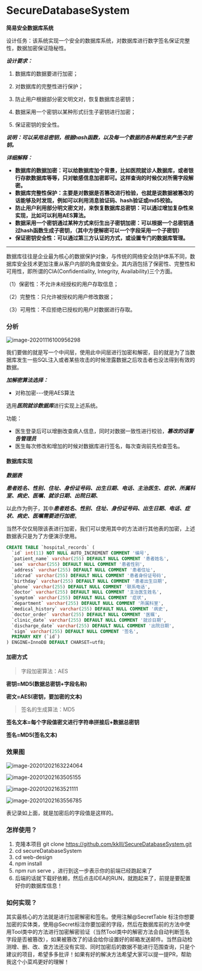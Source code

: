 # SecureDatabaseSystem

**简易安全数据库系统**

设计任务：该系统实现一个安全的数据库系统，对数据库进行数字签名保证完整性，数据加密保证隐秘性。

***设计要求：***

1. 数据库的数据要进行加密；

2. 对数据库的完整性进行保护；
3. 防止用户根据部分密文明文对，恢复数据库总密钥；
4. 数据采用一个密钥以某种形式衍生子密钥进行加密；
5. 保证密钥的安全性。

***说明：可以采用总密钥，根据hash函数，以及每一个数据的各种属性来产生子密钥。***

***详细解释：***

- **数据库的数据加密：可以给数据库加个背景，比如医院就诊人数据库，或者银行存款数据库等等，只对敏感信息加密即可。这样查询的时候仅对所需字段解密。**
- **数据库完整性保护：主要是对数据是否篡改进行检验，也就是说数据被篡改的话能够及时发现，例如可以利用消息验证码、hash验证或md5校验。**
- **防止用户利用部分明文密文对，来恢复数据库总密钥：可以通过增加复杂性来实现，比如可以利用AES算法。**
- **数据采用一个密钥通过某种方式来衍生出子密钥加密：可以根据一个总密钥通过hash函数生成子密钥，（其中方便解密可以一个字段采用一个子密钥）**
- **保证密钥安全性：可以通过第三方认证的方式，或设置专门的数据库管理。**

---------

数据库往往是企业最为核心的数据保护对象，与传统的网络安全防护体系不同，数据库安全技术更加注重从客户内部的角度做安全。其内涵包括了保密性、完整性和可用性，即所谓的CIA(Confidentiality, Integrity, Availability)三个方面。

（1）保密性：不允许未经授权的用户存取信息；

（2）完整性：只允许被授权的用户修改数据；

（3）可用性：不应拒绝已授权的用户对数据进行存取。

### 分析

![image-20201116100956298](https://cdn.jsdelivr.net/gh/kklll/Resources@master/pics/image-20201116100956298.png)

我们要做的就是写一个中间层，使用此中间层进行加密和解密，目的就是为了当数据库发生一些SQL注入或者某些攻击的时候泄露数据之后攻击者也没法得到有效的数据。

***加解密算法选择：***

- 对称加密---使用AES算法

选用***医院就诊数据库***进行实现上述系统。

功能：

- 医生登录后可以增删改查病人信息，同时对数据一致性进行校验，***篡改的话警告管理员***
- 医生每次修改和增加的时候对数据库进行签名，每次查询前先检查签名。

#### 数据库实现

***数据表***

***患者姓名、性别、住址、身份证号码、出生日期、电话、主治医生、症状、所属科室、病史、医嘱、就诊日期、出院日期、***

以此作为例子，其中***患者姓名、性别、住址、身份证号码、出生日期、电话、症状、病史、医嘱需要进行加密***。

当然不仅仅局限该表进行加密，我们可以使用其中的方法进行其他表的加密，上述数据表只是为了方便演示使用。

```sql
CREATE TABLE `hospital_records` (
  `id` int(11) NOT NULL AUTO_INCREMENT COMMENT '编号',
  `patient_name` varchar(255) DEFAULT NULL COMMENT '患者姓名',
  `sex` varchar(255) DEFAULT NULL COMMENT '患者性别',
  `address` varchar(255) DEFAULT NULL COMMENT '患者住址',
  `idcrad` varchar(255) DEFAULT NULL COMMENT '患者身份证号码',
  `birthday` varchar(255) DEFAULT NULL COMMENT '患者出生日期',
  `phone` varchar(255) DEFAULT NULL COMMENT '联系电话',
  `doctor` varchar(255) DEFAULT NULL COMMENT '主治医生姓名',
  `symptom` varchar(255) DEFAULT NULL COMMENT '症状',
  `department` varchar(255) DEFAULT NULL COMMENT '所属科室',
  `medical_history` varchar(255) DEFAULT NULL COMMENT '病史',
  `doctor_order` varchar(255) DEFAULT NULL COMMENT '医嘱',
  `clinic_date` varchar(255) DEFAULT NULL COMMENT '就诊日期',
  `discharge_date` varchar(255) DEFAULT NULL COMMENT '出院日期',
  `sign` varchar(255) DEFAULT NULL COMMENT '签名',
  PRIMARY KEY (`id`)
) ENGINE=InnoDB DEFAULT CHARSET=utf8;
```

#### 加密方式

> 字段加密算法：AES

**密钥=MD5(数据总密钥+字段名称)** 

**密文=AES(密钥，要加密的文本)**

> 签名的生成算法：MD5

**签名文本=每个字段值密文进行字符串拼接后+数据总密钥**

**签名=MD5(签名文本)**

### 效果图

![image-20201202163224064](https://cdn.jsdelivr.net/gh/kklll/Resources@master/pics/image-20201202163224064.png)

![image-20201202163505155](https://cdn.jsdelivr.net/gh/kklll/Resources@master/pics/image-20201202163505155.png)

![image-20201202163521111](https://cdn.jsdelivr.net/gh/kklll/Resources@master/pics/image-20201202163521111.png)

![image-20201202163556785](https://cdn.jsdelivr.net/gh/kklll/Resources@master/pics/image-20201202163556785.png)

表记录如上面，就是加密后的字段值是这样的。

### 怎样使用？

1. 克隆本项目 git clone  https://github.com/kklll/SecureDatabaseSystem.git
2. cd secureDatabaseSystem
3. cd web-design
4. npm install 
5. npm run serve ，进行到这一步表示你的前端已经跑起来了
6. 后端的话就下载好依赖，然后点击IDEA的RUN，就跑起来了，前提是要配置好你的数据库信息！

### 如何实现？

其实最核心的方法就是进行加密解密和签名。使用注解@SecretTable 标注你想要加密的实体类，使用@Secret标注你要加密的字段，然后在数据库前的方法中使用Tool类中的方法进行加密解密验证（当然Tool类中的解密方法会自动判断签名字段是否被篡改），如果被篡改了的话会给你设置好的邮箱发送邮件。当然自动检测增、删、改、查方法还没有实现、同时加密后的数据不能进行范围查询，只是个建议的项目，希望多多批评！如果有好的解决方法希望大家可以提一提PR，帮助我这个小菜鸡更好的理解！